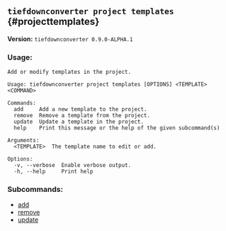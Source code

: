 ## `tiefdownconverter project templates` {#projecttemplates}

**Version:** `tiefdownconverter 0.9.0-ALPHA.1`

### Usage:
```
Add or modify templates in the project.

Usage: tiefdownconverter project templates [OPTIONS] <TEMPLATE> <COMMAND>

Commands:
  add     Add a new template to the project.
  remove  Remove a template from the project.
  update  Update a template in the project.
  help    Print this message or the help of the given subcommand(s)

Arguments:
  <TEMPLATE>  The template name to edit or add.

Options:
  -v, --verbose  Enable verbose output.
  -h, --help     Print help
```

### Subcommands:
- [add](#projecttemplatesadd)
- [remove](#projecttemplatesremove)
- [update](#projecttemplatesupdate)

